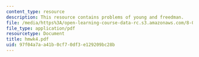 ```yaml
---
content_type: resource
description: This resource contains problems of young and freedman.
file: /media/https%3A/open-learning-course-data-rc.s3.amazonaws.com/8-01x-physics-i-classical-mechanics-with-an-experimental-focus-fall-2002/97f04a7aa41b0cf70df3e129209bc28b_hmwk4.pdf
file_type: application/pdf
resourcetype: Document
title: hmwk4.pdf
uid: 97f04a7a-a41b-0cf7-0df3-e129209bc28b
---
```

